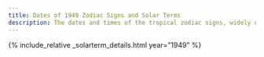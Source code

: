 ```yaml
---
title: Dates of 1949 Zodiac Signs and Solar Terms
description: The dates and times of the tropical zodiac signs, widely used in western astrology, and solar terms of year 1949
---
```

{% include_relative _solarterm_details.html year="1949" %}
